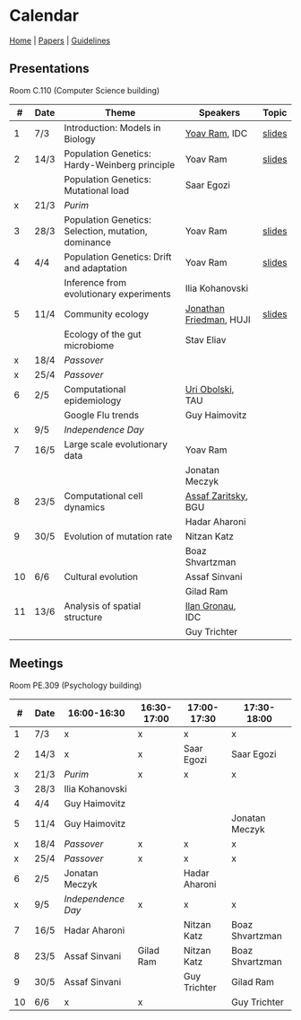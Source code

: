 # Calendar

[Home](README.md) | [Papers](papers.md) | [Guidelines](guidelines.md)

## Presentations
Room C.110 (Computer Science building)

|   #   |   Date    |   Theme               |   Speakers    | Topic |
|-------|-----------|--------------------------------|--------------------|-------|
|   1   |   7/3     | Introduction: Models in Biology| [Yoav Ram](http://www.yoavram.com), IDC | [slides](https://speakerdeck.com/yoavram/models-in-biology-or-biology-is-more-theoretical-than-physics)|
|   2   |   14/3    | Population Genetics: Hardy-Weinberg principle | Yoav Ram | [slides](https://www.dropbox.com/s/o4dc5d3ki3rk2en/PopGen1.pdf?dl=0)
|       |           | Population Genetics: Mutational load | Saar Egozi
|   x   |   21/3    | *Purim*                        |
|   3   |   28/3    | Population Genetics: Selection, mutation, dominance | Yoav Ram | [slides](https://www.dropbox.com/s/kjf007depfllvmo/PopGen2.pdf?dl=0)
|   4   |   4/4     | Population Genetics: Drift and adaptation | Yoav Ram | [slides](https://www.dropbox.com/s/1e1qn3q19sb0a3w/PopGen3.pdf?dl=0)
|       |           | Inference from evolutionary experiments  | Ilia Kohanovski
|   5   |   11/4    | Community ecology              | [Jonathan Friedman](https://www.friedmanlab.net), HUJI | [slides](https://www.dropbox.com/s/4wz7fe2yyyvdv2z/intro_community_ecology.pdf?dl=0)
|       |           | Ecology of the gut microbiome | Stav Eliav
|   x   |   18/4    | *Passover*                     |
|   x   |   25/4    | *Passover*                     |
|   6   |   2/5     | Computational epidemiology     | [Uri Obolski](https://www.eeid.ox.ac.uk/content/dr-uri-obolski), TAU
|       |           | Google Flu trends | Guy Haimovitz
|   x   |   9/5     | *Independence Day*             |
|   7   |   16/5    | Large scale evolutionary data  | Yoav Ram
|       |           |                                | Jonatan Meczyk
|   8   |   23/5    | Computational cell dynamics    | [Assaf Zaritsky](https://www.assafzaritsky.com), BGU
|       |           |                                | Hadar Aharoni
|   9   |   30/5    | Evolution of mutation rate     | Nitzan Katz
|       |           |                                | Boaz Shvartzman
|   10  |   6/6     | Cultural evolution             | Assaf Sinvani
|       |           |                                | Gilad Ram
|   11  |   13/6    | Analysis of spatial structure  | [Ilan Gronau](http://www.faculty.idc.ac.il/igronau/), IDC
|       |           |                                | Guy Trichter

## Meetings 
Room PE.309 (Psychology building)

|   #   |   Date    | 16:00-16:30 | 16:30-17:00 | 17:00-17:30 | 17:30-18:00 |
|-------|-----------|-------------|-------------|-------------|-------------|
|   1   |   7/3     | x  | x | x  | x |
|   2   |   14/3    | x |  x |  Saar Egozi | Saar Egozi | 
|   x   |   21/3    | *Purim*  | x | x  | x |
|   3   |   28/3    | Ilia Kohanovski | | | | 
|   4   |   4/4     | Guy Haimovitz | | |
|   5   |   11/4    | Guy Haimovitz | | | Jonatan Meczyk
|   x   |   18/4    | *Passover* | x | x | x |
|   x   |   25/4    | *Passover*  | x | x | x |
|   6   |   2/5     | Jonatan Meczyk | | Hadar Aharoni | |
|   x   |   9/5     | *Independence Day*  | x | x | x |
|   7   |   16/5    |Hadar Aharoni | |  Nitzan Katz | Boaz Shvartzman |
|   8   |   23/5    | Assaf Sinvani | Gilad Ram | Nitzan Katz | Boaz Shvartzman |
|   9   |   30/5    | Assaf Sinvani | | Guy Trichter | Gilad Ram|
|   10  |   6/6     | x | x | | Guy Trichter |
